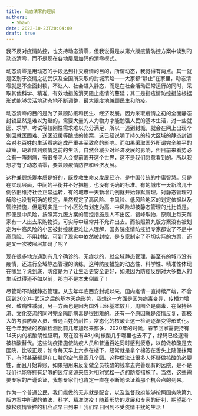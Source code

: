 ```yaml
---
title: 动态清零的理解
authors:
  - Shawn
date: 2022-10-23T20:04:09
draft: true
---
```

我不反对疫情防控，也支持动态清零，但我说得是从第六版疫情防控方案中读到的动态清零，而不是现在各地层层加码的清零模式。

动态清零是用动态的手段达到扑灭疫情的目的，所谓动态，我觉得有两点。其一就是区别于疫情之初武汉及全国所采取的封城策略——大家都“静止”在家里，动态清零就是不全面封锁，不让人、社会进入静态，而是在社会活动正常运行的同时，采取其他科学、精准、有效地措施消灭阻止疫情的蔓延；其二是指疫情防控措施根据形式能够灵活地动态地不断调整，最大限度地兼顾民生和防疫。

<!-- more -->

动态清零的目的是为了兼顾防疫和民生、经济发展。因为采取疫情之初的全面静态封锁显然是难以为继的，需要大量的人力物力才能勉强人民的基本生活，对一些就医、求学、考试等较刚性需求难以充分满足，所以一遇到封城，就会在网上出现个别因就医困难、送医迟缓等酿成的惨案，这已经说明了持久的较大区域的静态封锁会对老百姓的生活看病造成严重甚至致命的影响。而如果采取国外所谓完全躺平的政策，硬着陆到疫情之前的生活，自然会减少对经济发展的影响，但目前来看势必会有一阵刺痛，有很多老人会提前离开这个世界，这不是我们愿意看到的。所以我想才有了动态清零，要兼顾疫情防控和经济发展。

这种兼顾统筹本质是好的，既挽救生命又发展经济，是中国传统的中庸智慧。只是在实现层面，中间的平衡并不好把握，也没有明确的标准。有的城市一天新增几十例依旧维持社会正常运转，有的城市一天新增几例就开始静默管理。对静态管理的解除也没有明确的规定。虽然规定了高风险、中风险、低风险地区的划定依据以及管控措施，但是现实是一个小区没有划定为高、中风险却被静态管理的比比皆是。即便是中风险，按照第九版方案的管控措施是人不出区，错峰取物，原则上每天每家有一人出去采购物资，可实际中经常并不允许出去。而按照第九版方案没有被划定为中高风险的小区被封控就更难让人理解，国务院疫情防疫组专家都说了不是中高风险、不用封控，可到了现实中依然被封控，是专家制定了不切实际的方案，还是又一次被层层加码了呢？

现在很多地方遇到有几个确诊的、无症状的，就全域静态管理，甚至有的城市没有疫情，还进行全域静态管理的演练，这种防疫措施的动态性、科学性、精准性体现在哪里？说到底，防疫是为了让生活更安全更好，如果因为防疫反倒对大多数人的生活过得还不如以前，那岂不是本末倒置了！

尽管动不动就静态管理，从去年年底西安封城以来，国内疫情一直持续严峻，不曾回到2020年武汉之后的基本灭绝形势，我想这一方面是因为病毒变异，传播力增强、致病性减弱，另一方面也是因为国外已经基本放开，周围全是病毒，在保持经济、文化交流的同时完全隔断病毒是很困难的。还有一个原因就是疫情反复，都极大的考验防疫人员、普通百姓的耐性，常态化的核酸让这一检测逐渐变得形式化。在今年我做的核酸检测比前几年加起来都多，2020年的时候，春节回家需要持有14天内的核酸阴性证明，现在没有48小时核酸几乎哪里也去不了，绿码已经逐渐被核酸替代。这些防疫措施使防疫人员和普通百姓同时感到疲惫，以前做核酸是去医院，比较正规；如今每天早上六点在楼下，经常就是拿个棉签在舌头上随便抹两下，有时甚至都是在口腔的空气里画几个圆。这种做法让很多人怀疑做核酸的必要性，而且开始算账，如果把用来反复做全员核酸的钱拿去完善现有的医院，是不是我们也能够拥有足够的医疗资源来应对相对宽松一点的防疫措施了。当然，这些需要专家的严谨论证，我想专家们也肯定一直在不断地论证着那个机会点的到来。

作为一个普通公民，我们能做的无非就是配合，以及监督政府能够按照国务院第九版方案中所说的依法、科学、精准防疫！随着形势的发展和专家的研判，期望那个放松疫情管控的机会点早日到来！我们早日回到不受疫情干扰的生活！
